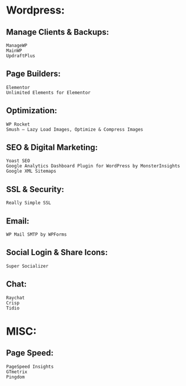# Wordpress:
## Manage Clients & Backups:
```
ManageWP
MainWP
UpdraftPlus
```

## Page Builders:
```
Elementor
Unlimited Elements for Elementor
```

## Optimization:
```
WP Rocket
Smush – Lazy Load Images, Optimize & Compress Images
```

## SEO & Digital Marketing:
```
Yoast SEO
Google Analytics Dashboard Plugin for WordPress by MonsterInsights
Google XML Sitemaps
```

## SSL & Security:
```
Really Simple SSL
```

## Email:
```
WP Mail SMTP by WPForms
```

## Social Login & Share Icons:
```
Super Socializer
```

## Chat:
```
Raychat
Crisp
Tidio
```

# MISC:
## Page Speed:
```
PageSpeed Insights
GTmetrix
Pingdom
```




